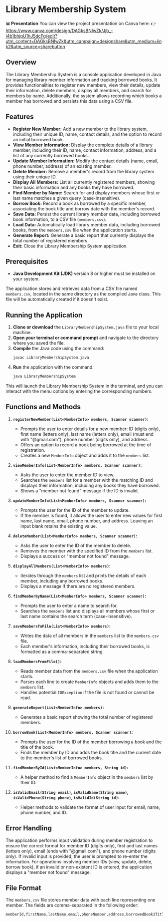 # Library Membership System 

**📊 Presentation**
You can view the project presentation on Canva here:
👉 https://www.canva.com/design/DAGksBNIwZk/Jjb_-j4b1bhjqU1hJ5dcFg/edit?utm_content=DAGksBNIwZk&utm_campaign=designshare&utm_medium=link2&utm_source=sharebutton

## Overview

The Library Membership System is a console application developed in Java for managing library member information and tracking borrowed books. It provides functionalities to register new members, view their details, update their information, delete members, display all members, and search for members by name. Additionally, the system allows recording which books a member has borrowed and persists this data using a CSV file.

## Features

* **Register New Member:** Add a new member to the library system, including their unique ID, name, contact details, and the option to record an initial borrowed book.
* **View Member Information:** Display the complete details of a library member, including their ID, name, contact information, address, and a list of any currently borrowed books.
* **Update Member Information:** Modify the contact details (name, email, phone number, address) of an existing member.
* **Delete Member:** Remove a member's record from the library system using their unique ID.
* **Display All Members:** List all currently registered members, showing their basic information and any books they have borrowed.
* **Find Member by Name:** Search for and display members whose first or last name matches a given query (case-insensitive).
* **Borrow Book:** Record a book as borrowed by a specific member, associating the book title and borrow date with the member's record.
* **Save Data:** Persist the current library member data, including borrowed book information, to a CSV file (`members.csv`).
* **Load Data:** Automatically load library member data, including borrowed books, from the `members.csv` file when the application starts.
* **Generate Report:** Generate a basic report that currently displays the total number of registered members.
* **Exit:** Close the Library Membership System application.

## Prerequisites

* **Java Development Kit (JDK)** version 8 or higher must be installed on your system.

The application stores and retrieves data from a CSV file named `members.csv`, located in the same directory as the compiled Java class. This file will be automatically created if it doesn't exist.

## Running the Application

1.  **Clone or download** the `LibraryMembershipSystem.java` file to your local machine.
2.  **Open your terminal or command prompt** and navigate to the directory where you saved the file.
3.  **Compile** the Java code using the command:
    ```bash
    javac LibraryMembershipSystem.java
    ```
4.  **Run** the application with the command:
    ```bash
    java LibraryMembershipSystem
    ```

This will launch the Library Membership System in the terminal, and you can interact with the menu options by entering the corresponding numbers.

## Functions and Methods

1.  **`registerNewMember(List<MemberInfo> members, Scanner scanner)`:**
    * Prompts the user to enter details for a new member: ID (digits only), first name (letters only), last name (letters only), email (must end with "@gmail.com"), phone number (digits only), and address.
    * Offers an option to record a book being borrowed at the time of registration.
    * Creates a new `MemberInfo` object and adds it to the `members` list.

2.  **`viewMemberInfo(List<MemberInfo> members, Scanner scanner)`:**
    * Asks the user to enter the member ID to view.
    * Searches the `members` list for a member with the matching ID and displays their information, including any books they have borrowed.
    * Shows a "member not found" message if the ID is invalid.

3.  **`updateMemberInfo(List<MemberInfo> members, Scanner scanner)`:**
    * Prompts the user for the ID of the member to update.
    * If the member is found, it allows the user to enter new values for first name, last name, email, phone number, and address. Leaving an input blank retains the existing value.

4.  **`deleteMember(List<MemberInfo> members, Scanner scanner)`:**
    * Asks the user to enter the ID of the member to delete.
    * Removes the member with the specified ID from the `members` list.
    * Displays a success or "member not found" message.

5.  **`displayAllMembers(List<MemberInfo> members)`:**
    * Iterates through the `members` list and prints the details of each member, including any borrowed books.
    * Displays a message if there are no registered members.

6.  **`findMemberByName(List<MemberInfo> members, Scanner scanner)`:**
    * Prompts the user to enter a name to search for.
    * Searches the `members` list and displays all members whose first or last name contains the search term (case-insensitive).

7.  **`saveMembersToFile(List<MemberInfo> members)`:**
    * Writes the data of all members in the `members` list to the `members.csv` file.
    * Each member's information, including their borrowed books, is formatted as a comma-separated string.

8.  **`loadMembersFromFile()`:**
    * Reads member data from the `members.csv` file when the application starts.
    * Parses each line to create `MemberInfo` objects and adds them to the `members` list.
    * Handles potential `IOException` if the file is not found or cannot be read.

9.  **`generateReport(List<MemberInfo> members)`:**
    * Generates a basic report showing the total number of registered members.

10. **`borrowBook(List<MemberInfo> members, Scanner scanner)`:**
    * Prompts the user for the ID of the member borrowing a book and the title of the book.
    * Finds the member by ID and adds the book title and the current date to the member's list of borrowed books.

11. **`findMemberById(List<MemberInfo> members, String id)`:**
    * A helper method to find a `MemberInfo` object in the `members` list by their ID.

12. **`isValidEmail(String email)`, `isValidName(String name)`, `isValidPhone(String phone)`, `isValidId(String id)`:**
    * Helper methods to validate the format of user input for email, name, phone number, and ID.

  ## Error Handling

The application performs input validation during member registration to ensure the correct format for member ID (digits only), first and last names (letters only), email (ends with "@gmail.com"), and phone number (digits only). If invalid input is provided, the user is prompted to re-enter the information. For operations involving member IDs (view, update, delete, borrow book), if an invalid or non-existent ID is entered, the application displays a "member not found" message.

## File Format

The `members.csv` file stores member data with each line representing one member. The fields are comma-separated in the following order:

```csv
memberId,firstName,lastName,email,phoneNumber,address,borrowedBook1Title|borrowDate1;borrowedBook2Title|borrowDate2.

